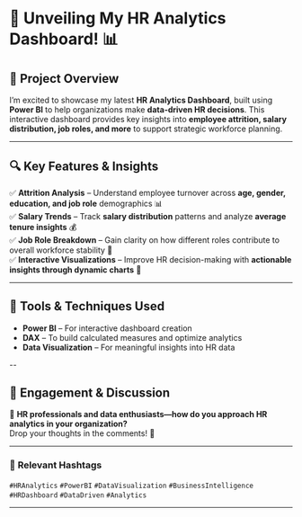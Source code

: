 # 🚀 Unveiling My HR Analytics Dashboard! 📊  

## 🔹 Project Overview  
I’m excited to showcase my latest **HR Analytics Dashboard**, built using **Power BI** to help organizations make **data-driven HR decisions**. This interactive dashboard provides key insights into **employee attrition, salary distribution, job roles, and more** to support strategic workforce planning.  

---

## 🔍 **Key Features & Insights**  
✅ **Attrition Analysis** – Understand employee turnover across **age, gender, education, and job role** demographics 📊  
✅ **Salary Trends** – Track **salary distribution** patterns and analyze **average tenure insights** 💰  
✅ **Job Role Breakdown** – Gain clarity on how different roles contribute to overall workforce stability 🏢  
✅ **Interactive Visualizations** – Improve HR decision-making with **actionable insights through dynamic charts** 🎯  

---

## 🔮 **Tools & Techniques Used**  
- **Power BI** – For interactive dashboard creation  
- **DAX** – To build calculated measures and optimize analytics  
- **Data Visualization** – For meaningful insights into HR data  

--

## 🌟 **Engagement & Discussion**  
💬 **HR professionals and data enthusiasts—how do you approach HR analytics in your organization?**  
Drop your thoughts in the comments! 🚀  

---

### 🔖 **Relevant Hashtags**  
`#HRAnalytics` `#PowerBI` `#DataVisualization` `#BusinessIntelligence` `#HRDashboard` `#DataDriven` `#Analytics`

---
